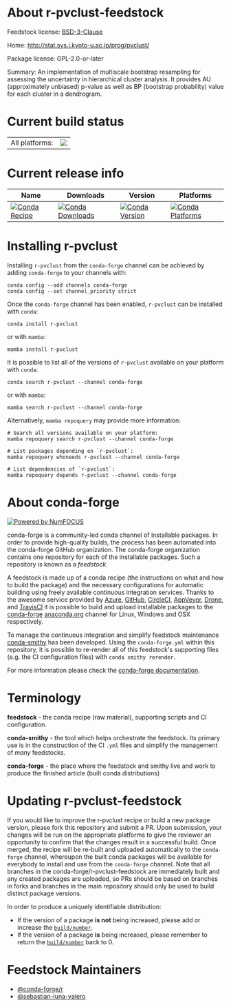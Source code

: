 About r-pvclust-feedstock
=========================

Feedstock license: [BSD-3-Clause](https://github.com/conda-forge/r-pvclust-feedstock/blob/main/LICENSE.txt)

Home: http://stat.sys.i.kyoto-u.ac.jp/prog/pvclust/

Package license: GPL-2.0-or-later

Summary: An implementation of multiscale bootstrap resampling for assessing the uncertainty in hierarchical cluster analysis. It provides AU (approximately unbiased) p-value as well as BP (bootstrap probability) value for each cluster in a dendrogram.

Current build status
====================


<table><tr><td>All platforms:</td>
    <td>
      <a href="https://dev.azure.com/conda-forge/feedstock-builds/_build/latest?definitionId=1481&branchName=main">
        <img src="https://dev.azure.com/conda-forge/feedstock-builds/_apis/build/status/r-pvclust-feedstock?branchName=main">
      </a>
    </td>
  </tr>
</table>

Current release info
====================

| Name | Downloads | Version | Platforms |
| --- | --- | --- | --- |
| [![Conda Recipe](https://img.shields.io/badge/recipe-r--pvclust-green.svg)](https://anaconda.org/conda-forge/r-pvclust) | [![Conda Downloads](https://img.shields.io/conda/dn/conda-forge/r-pvclust.svg)](https://anaconda.org/conda-forge/r-pvclust) | [![Conda Version](https://img.shields.io/conda/vn/conda-forge/r-pvclust.svg)](https://anaconda.org/conda-forge/r-pvclust) | [![Conda Platforms](https://img.shields.io/conda/pn/conda-forge/r-pvclust.svg)](https://anaconda.org/conda-forge/r-pvclust) |

Installing r-pvclust
====================

Installing `r-pvclust` from the `conda-forge` channel can be achieved by adding `conda-forge` to your channels with:

```
conda config --add channels conda-forge
conda config --set channel_priority strict
```

Once the `conda-forge` channel has been enabled, `r-pvclust` can be installed with `conda`:

```
conda install r-pvclust
```

or with `mamba`:

```
mamba install r-pvclust
```

It is possible to list all of the versions of `r-pvclust` available on your platform with `conda`:

```
conda search r-pvclust --channel conda-forge
```

or with `mamba`:

```
mamba search r-pvclust --channel conda-forge
```

Alternatively, `mamba repoquery` may provide more information:

```
# Search all versions available on your platform:
mamba repoquery search r-pvclust --channel conda-forge

# List packages depending on `r-pvclust`:
mamba repoquery whoneeds r-pvclust --channel conda-forge

# List dependencies of `r-pvclust`:
mamba repoquery depends r-pvclust --channel conda-forge
```


About conda-forge
=================

[![Powered by
NumFOCUS](https://img.shields.io/badge/powered%20by-NumFOCUS-orange.svg?style=flat&colorA=E1523D&colorB=007D8A)](https://numfocus.org)

conda-forge is a community-led conda channel of installable packages.
In order to provide high-quality builds, the process has been automated into the
conda-forge GitHub organization. The conda-forge organization contains one repository
for each of the installable packages. Such a repository is known as a *feedstock*.

A feedstock is made up of a conda recipe (the instructions on what and how to build
the package) and the necessary configurations for automatic building using freely
available continuous integration services. Thanks to the awesome service provided by
[Azure](https://azure.microsoft.com/en-us/services/devops/), [GitHub](https://github.com/),
[CircleCI](https://circleci.com/), [AppVeyor](https://www.appveyor.com/),
[Drone](https://cloud.drone.io/welcome), and [TravisCI](https://travis-ci.com/)
it is possible to build and upload installable packages to the
[conda-forge](https://anaconda.org/conda-forge) [anaconda.org](https://anaconda.org/)
channel for Linux, Windows and OSX respectively.

To manage the continuous integration and simplify feedstock maintenance
[conda-smithy](https://github.com/conda-forge/conda-smithy) has been developed.
Using the ``conda-forge.yml`` within this repository, it is possible to re-render all of
this feedstock's supporting files (e.g. the CI configuration files) with ``conda smithy rerender``.

For more information please check the [conda-forge documentation](https://conda-forge.org/docs/).

Terminology
===========

**feedstock** - the conda recipe (raw material), supporting scripts and CI configuration.

**conda-smithy** - the tool which helps orchestrate the feedstock.
                   Its primary use is in the construction of the CI ``.yml`` files
                   and simplify the management of *many* feedstocks.

**conda-forge** - the place where the feedstock and smithy live and work to
                  produce the finished article (built conda distributions)


Updating r-pvclust-feedstock
============================

If you would like to improve the r-pvclust recipe or build a new
package version, please fork this repository and submit a PR. Upon submission,
your changes will be run on the appropriate platforms to give the reviewer an
opportunity to confirm that the changes result in a successful build. Once
merged, the recipe will be re-built and uploaded automatically to the
`conda-forge` channel, whereupon the built conda packages will be available for
everybody to install and use from the `conda-forge` channel.
Note that all branches in the conda-forge/r-pvclust-feedstock are
immediately built and any created packages are uploaded, so PRs should be based
on branches in forks and branches in the main repository should only be used to
build distinct package versions.

In order to produce a uniquely identifiable distribution:
 * If the version of a package **is not** being increased, please add or increase
   the [``build/number``](https://docs.conda.io/projects/conda-build/en/latest/resources/define-metadata.html#build-number-and-string).
 * If the version of a package **is** being increased, please remember to return
   the [``build/number``](https://docs.conda.io/projects/conda-build/en/latest/resources/define-metadata.html#build-number-and-string)
   back to 0.

Feedstock Maintainers
=====================

* [@conda-forge/r](https://github.com/conda-forge/r/)
* [@sebastian-luna-valero](https://github.com/sebastian-luna-valero/)

